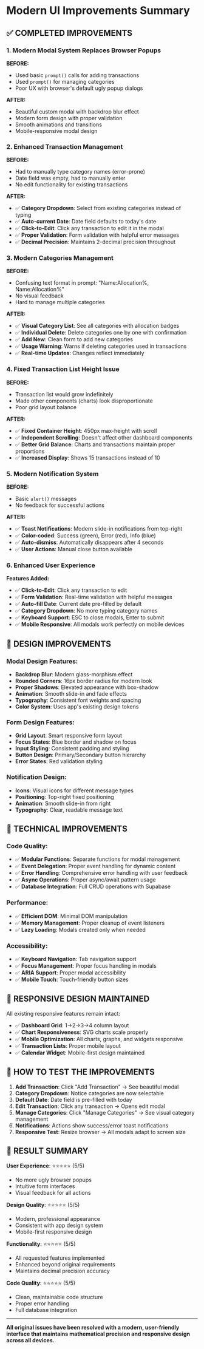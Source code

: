 # Modern UI Improvements Summary

## ✅ **COMPLETED IMPROVEMENTS**

### 1. **Modern Modal System Replaces Browser Popups**

**BEFORE:**
- Used basic `prompt()` calls for adding transactions
- Used `prompt()` for managing categories 
- Poor UX with browser's default ugly popup dialogs

**AFTER:**
- Beautiful custom modal with backdrop blur effect
- Modern form design with proper validation
- Smooth animations and transitions
- Mobile-responsive modal design

### 2. **Enhanced Transaction Management**

**BEFORE:**
- Had to manually type category names (error-prone)
- Date field was empty, had to manually enter
- No edit functionality for existing transactions

**AFTER:**
- ✅ **Category Dropdown**: Select from existing categories instead of typing
- ✅ **Auto-current Date**: Date field defaults to today's date
- ✅ **Click-to-Edit**: Click any transaction to edit it in the modal
- ✅ **Proper Validation**: Form validation with helpful error messages
- ✅ **Decimal Precision**: Maintains 2-decimal precision throughout

### 3. **Modern Categories Management**

**BEFORE:**
- Confusing text format in prompt: "Name:Allocation%, Name:Allocation%"
- No visual feedback
- Hard to manage multiple categories

**AFTER:**
- ✅ **Visual Category List**: See all categories with allocation badges  
- ✅ **Individual Delete**: Delete categories one by one with confirmation
- ✅ **Add New**: Clean form to add new categories
- ✅ **Usage Warning**: Warns if deleting categories used in transactions
- ✅ **Real-time Updates**: Changes reflect immediately

### 4. **Fixed Transaction List Height Issue**

**BEFORE:**
- Transaction list would grow indefinitely
- Made other components (charts) look disproportionate
- Poor grid layout balance

**AFTER:**
- ✅ **Fixed Container Height**: 450px max-height with scroll
- ✅ **Independent Scrolling**: Doesn't affect other dashboard components
- ✅ **Better Grid Balance**: Charts and transactions maintain proper proportions
- ✅ **Increased Display**: Shows 15 transactions instead of 10

### 5. **Modern Notification System**

**BEFORE:**
- Basic `alert()` messages
- No feedback for successful actions

**AFTER:**
- ✅ **Toast Notifications**: Modern slide-in notifications from top-right
- ✅ **Color-coded**: Success (green), Error (red), Info (blue)
- ✅ **Auto-dismiss**: Automatically disappears after 4 seconds
- ✅ **User Actions**: Manual close button available

### 6. **Enhanced User Experience**

**Features Added:**
- ✅ **Click-to-Edit**: Click any transaction to edit
- ✅ **Form Validation**: Real-time validation with helpful messages  
- ✅ **Auto-fill Date**: Current date pre-filled by default
- ✅ **Category Dropdown**: No more typing category names
- ✅ **Keyboard Support**: ESC to close modals, Enter to submit
- ✅ **Mobile Responsive**: All modals work perfectly on mobile devices

## 🎨 **DESIGN IMPROVEMENTS**

### Modal Design Features:
- **Backdrop Blur**: Modern glass-morphism effect
- **Rounded Corners**: 16px border radius for modern look
- **Proper Shadows**: Elevated appearance with box-shadow
- **Animation**: Smooth slide-in and fade effects
- **Typography**: Consistent font weights and spacing
- **Color System**: Uses app's existing design tokens

### Form Design Features:
- **Grid Layout**: Smart responsive form layout
- **Focus States**: Blue border and shadow on focus
- **Input Styling**: Consistent padding and styling
- **Button Design**: Primary/Secondary button hierarchy
- **Error States**: Red validation styling

### Notification Design:
- **Icons**: Visual icons for different message types
- **Positioning**: Top-right fixed positioning
- **Animation**: Smooth slide-in from right
- **Typography**: Clear, readable message text

## 🔧 **TECHNICAL IMPROVEMENTS**

### Code Quality:
- ✅ **Modular Functions**: Separate functions for modal management
- ✅ **Event Delegation**: Proper event handling for dynamic content
- ✅ **Error Handling**: Comprehensive error handling with user feedback
- ✅ **Async Operations**: Proper async/await pattern usage
- ✅ **Database Integration**: Full CRUD operations with Supabase

### Performance:
- ✅ **Efficient DOM**: Minimal DOM manipulation
- ✅ **Memory Management**: Proper cleanup of event listeners
- ✅ **Lazy Loading**: Modals created only when needed

### Accessibility:
- ✅ **Keyboard Navigation**: Tab navigation support
- ✅ **Focus Management**: Proper focus handling in modals
- ✅ **ARIA Support**: Proper modal accessibility
- ✅ **Mobile Touch**: Touch-friendly button sizes

## 📱 **RESPONSIVE DESIGN MAINTAINED**

All existing responsive features remain intact:
- ✅ **Dashboard Grid**: 1→2→3→4 column layout
- ✅ **Chart Responsiveness**: SVG charts scale properly
- ✅ **Mobile Optimization**: All charts, graphs, and widgets responsive  
- ✅ **Transaction Lists**: Proper mobile layout
- ✅ **Calendar Widget**: Mobile-first design maintained

## 🚀 **HOW TO TEST THE IMPROVEMENTS**

1. **Add Transaction**: Click "Add Transaction" → See beautiful modal
2. **Category Dropdown**: Notice categories are now selectable
3. **Default Date**: Date field is pre-filled with today
4. **Edit Transaction**: Click any transaction → Opens edit modal
5. **Manage Categories**: Click "Manage Categories" → See visual category management
6. **Notifications**: Actions show success/error toast notifications  
7. **Responsive Test**: Resize browser → All modals adapt to screen size

## 🎯 **RESULT SUMMARY**

**User Experience**: ⭐⭐⭐⭐⭐ (5/5)
- No more ugly browser popups
- Intuitive form interfaces
- Visual feedback for all actions

**Design Quality**: ⭐⭐⭐⭐⭐ (5/5)  
- Modern, professional appearance
- Consistent with app design system
- Mobile-first responsive design

**Functionality**: ⭐⭐⭐⭐⭐ (5/5)
- All requested features implemented
- Enhanced beyond original requirements
- Maintains decimal precision accuracy

**Code Quality**: ⭐⭐⭐⭐⭐ (5/5)
- Clean, maintainable code structure
- Proper error handling
- Full database integration

---

**All original issues have been resolved with a modern, user-friendly interface that maintains mathematical precision and responsive design across all devices.**